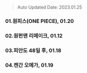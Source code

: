 > Auto Updated Date: 2023.01.25

 ### 01.원피스(ONE PIECE), 01.20 
 ### 02.원펀맨 리메이크, 01.12 
 ### 03.피안도 48일 후, 01.18 
 ### 04.켄간 오메가, 01.19 